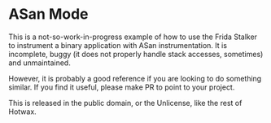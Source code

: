 # ASan Mode

This is a not-so-work-in-progress example of how to use the Frida Stalker to
instrument a binary application with ASan instrumentation. It is incomplete,
buggy (it does not properly handle stack accesses, sometimes) and unmaintained.

However, it is probably a good reference if you are looking to do something
similar. If you find it useful, please make PR to point to your project.

This is released in the public domain, or the Unlicense, like the rest of Hotwax.